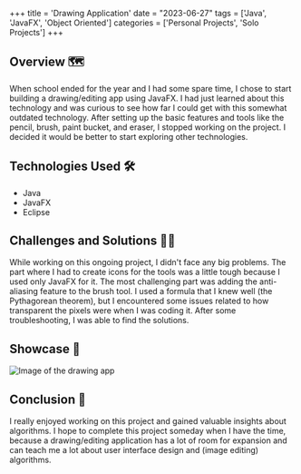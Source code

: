 +++
title = 'Drawing Application'
date = "2023-06-27"
tags = ['Java', 'JavaFX', 'Object Oriented']
categories = ['Personal Projects', 'Solo Projects']
+++

## Overview 🗺️
When school ended for the year and I had some spare time, I chose to start building a drawing/editing app using JavaFX. I had just learned about this technology and was curious to see how far I could get with this somewhat outdated technology. After setting up the basic features and tools like the pencil, brush, paint bucket, and eraser, I stopped working on the project. I decided it would be better to start exploring other technologies.

## Technologies Used 🛠️
- Java
- JavaFX
- Eclipse

## Challenges and Solutions 🧗🏻
While working on this ongoing project, I didn't face any big problems. The part where I had to create icons for the tools was a little tough because I used only JavaFX for it. The most challenging part was adding the anti-aliasing feature to the brush tool. I used a formula that I knew well (the Pythagorean theorem), but I encountered some issues related to how transparent the pixels were when I was coding it. After some troubleshooting, I was able to find the solutions.

## Showcase 📸
![Image of the drawing app](/images/portfolio/drawing_app_showcase.jpg)  

## Conclusion 🏁
I really enjoyed working on this project and gained valuable insights about algorithms. I hope to complete this project someday when I have the time, because a drawing/editing application has a lot of room for expansion and can teach me a lot about user interface design and (image editing) algorithms.
